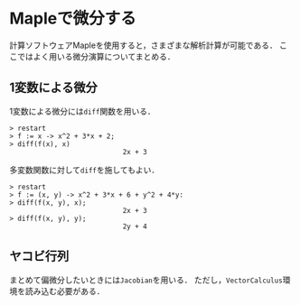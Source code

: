 # Mapleで微分する

計算ソフトウェアMapleを使用すると，さまざまな解析計算が可能である．
ここではよく用いる微分演算についてまとめる．

## 1変数による微分

1変数による微分には`diff`関数を用いる．
```
> restart
> f := x -> x^2 + 3*x + 2;
> diff(f(x), x)
                            2x + 3
```

多変数関数に対して`diff`を施してもよい．
```
> restart
> f := (x, y) -> x^2 + 3*x + 6 + y^2 + 4*y:
> diff(f(x, y), x);
                            2x + 3
> diff(f(x, y), y);
                            2y + 4
```

## ヤコビ行列

まとめて偏微分したいときには`Jacobian`を用いる．
ただし，`VectorCalculus`環境を読み込む必要がある．
